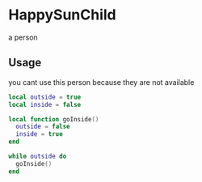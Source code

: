 # HappySunChild
a person

## Usage
you cant use this person because they are not available

```lua
local outside = true
local inside = false

local function goInside()
  outside = false
  inside = true
end

while outside do
  goInside()
end
```
